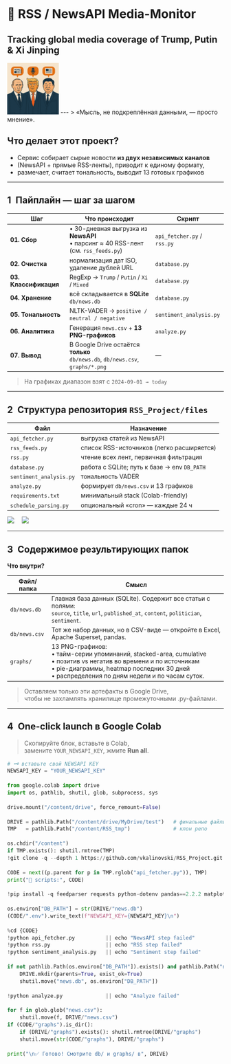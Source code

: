 <!-- ───────────────────────── README.md ───────────────────────── -->

# 📰 RSS / NewsAPI Media-Monitor  
Tracking global media coverage of **Trump**, **Putin** & **Xi Jinping**  
---
<img src="docs/img/banner.png" height="120">
---
> «Мысль, не подкреплённая данными, — просто мнение».  

## Что делает этот проект?

- Сервис собирает сырые новости **из двух независимых каналов**  
- (NewsAPI + прямые RSS-ленты), приводит к единому формату,  
- размечает, считает тональность, выводит 13 готовых графиков   

---

## 1 Пайплайн — шаг за шагом

| Шаг | Что происходит | Скрипт |
|-----|----------------|--------|
| **01. Сбор** | • 30-дневная выгрузка из **NewsAPI**<br>• парсинг ≈ 40 RSS-лент (см. `rss_feeds.py`) | `api_fetcher.py` / `rss.py` |
| **02. Очистка** | нормализация дат ISO, удаление дублей URL | `database.py` |
| **03. Классификация** | RegExp → `Trump` / `Putin` / `Xi` / `Mixed` | `database.py` |
| **04. Хранение** | всё складывается в **SQLite** `db/news.db` | `database.py` |
| **05. Тональность** | NLTK-VADER → `positive / neutral / negative` | `sentiment_analysis.py` |
| **06. Аналитика** | Генерация `news.csv` + **13 PNG-графиков** | `analyze.py` |
| **07. Вывод** | В Google Drive остаётся **только**<br>`db/news.db`, `db/news.csv`, `graphs/*.png` | — |

> На графиках диапазон взят с `2024-09-01 → today`

---

## 2 Структура репозитория `RSS_Project/files`

| Файл | Назначение |
|------|-----------|
| `api_fetcher.py` | выгрузка статей из NewsAPI |
| `rss_feeds.py`   | список RSS-источников (легко расширяется) |
| `rss.py`         | чтение всех лент, первичная фильтрация |
| `database.py`    | работа с SQLite; путь к базе → env `DB_PATH` |
| `sentiment_analysis.py` | тональность VADER |
| `analyze.py`     | формирует `db/news.csv` и 13 графиков |
| `requirements.txt` | минимальный stack (Colab-friendly) |
| `schedule_parsing.py` | опциональный «cron» — каждые 24 ч |

<img src="https://img.shields.io/badge/Python-3.11+-blue?logo=python"> 
<img src="https://img.shields.io/badge/Google Colab-compatible-yellow?logo=googlecolab">

---

## 3 Содержимое результирующих папок

**Что внутри?**

| Файл/папка | Смысл |
|------------|-------|
| `db/news.db` | Главная база данных (SQLite). Содержит все статьи с полями:<br>`source`, `title`, `url`, `published_at`, `content`, `politician`, `sentiment`. |
| `db/news.csv` | Тот же набор данных, но в CSV-виде — откройте в Excel, Apache Superset, pandas. |
| `graphs/` | 13 PNG-графиков:<br>• тайм-серии упоминаний, stacked-area, cumulative<br>• позитив vs негатив во времени и по источникам<br>• pie-диаграммы, heatmap последних 30 дней<br>• распределения по дням недели и по часам суток. |

> Оставляем только эти артефакты в Google Drive,  
> чтобы не захламлять хранилище промежуточными .py-файлами.


---

## 4 One-click launch в Google Colab

> Скопируйте блок, вставьте в Colab,  
> замените `YOUR_NEWSAPI_KEY`, жмите **Run all**.

```python
# 🗝️ вставьте свой NEWSAPI KEY
NEWSAPI_KEY = "YOUR_NEWSAPI_KEY"

from google.colab import drive
import os, pathlib, shutil, glob, subprocess, sys

drive.mount("/content/drive", force_remount=False)

DRIVE = pathlib.Path("/content/drive/MyDrive/test")   # финальные файлы
TMP   = pathlib.Path("/content/RSS_tmp")              # клон репо

os.chdir("/content")
if TMP.exists(): shutil.rmtree(TMP)
!git clone -q --depth 1 https://github.com/vkalinovski/RSS_Project.git {TMP}

CODE = next((p.parent for p in TMP.rglob("api_fetcher.py")), TMP)
print("📂 scripts:", CODE)

!pip install -q feedparser requests python-dotenv pandas==2.2.2 matplotlib==3.8.4 nltk tqdm

os.environ["DB_PATH"] = str(DRIVE/"news.db")
(CODE/".env").write_text(f"NEWSAPI_KEY={NEWSAPI_KEY}\n")

%cd {CODE}
!python api_fetcher.py          || echo "NewsAPI step failed"
!python rss.py                  || echo "RSS step failed"
!python sentiment_analysis.py   || echo "Sentiment step failed"

if not pathlib.Path(os.environ["DB_PATH"]).exists() and pathlib.Path("news.db").exists():
    DRIVE.mkdir(parents=True, exist_ok=True)
    shutil.move("news.db", os.environ["DB_PATH"])

!python analyze.py              || echo "Analyze failed"

for f in glob.glob("news.csv"):
    shutil.move(f, DRIVE/"news.csv")
if (CODE/"graphs").is_dir():
    if (DRIVE/"graphs").exists(): shutil.rmtree(DRIVE/"graphs")
    shutil.move(str(CODE/"graphs"), DRIVE/"graphs")

print("\n✅ Готово! Смотрите db/ и graphs/ в", DRIVE)

